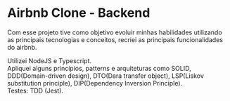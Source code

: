 # Airbnb Clone - Backend
Com esse projeto tive como objetivo evoluir minhas habilidades utilizando as principais tecnologias e conceitos, recriei as principais funcionalidades do airbnb.

Utilizei NodeJS e Typescript.
<br>Apliquei alguns princípios, patterns e arquiteturas como SOLID, DDD(Domain-driven design), DTO(Dara transfer object), LSP(Liskov substitution principle), DIP(Dependency Inversion Principle).
<br>Testes: TDD (Jest).
